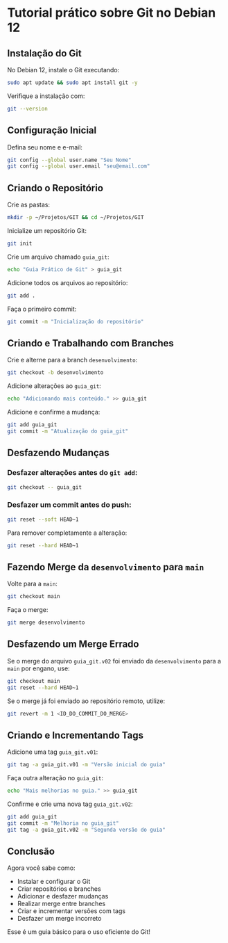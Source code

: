 # Tutorial prático sobre Git no Debian 12

## Instalação do Git
No Debian 12, instale o Git executando:
```bash
sudo apt update && sudo apt install git -y
```

Verifique a instalação com:
```bash
git --version
```

## Configuração Inicial
Defina seu nome e e-mail:
```bash
git config --global user.name "Seu Nome"
git config --global user.email "seu@email.com"
```

## Criando o Repositório
Crie as pastas:
```bash
mkdir -p ~/Projetos/GIT && cd ~/Projetos/GIT
```

Inicialize um repositório Git:
```bash
git init
```

Crie um arquivo chamado `guia_git`:
```bash
echo "Guia Prático de Git" > guia_git
```

Adicione todos os arquivos ao repositório:
```bash
git add .
```

Faça o primeiro commit:
```bash
git commit -m "Inicialização do repositório"
```

## Criando e Trabalhando com Branches
Crie e alterne para a branch `desenvolvimento`:
```bash
git checkout -b desenvolvimento
```

Adicione alterações ao `guia_git`:
```bash
echo "Adicionando mais conteúdo." >> guia_git
```

Adicione e confirme a mudança:
```bash
git add guia_git
git commit -m "Atualização do guia_git"
```

## Desfazendo Mudanças
### Desfazer alterações antes do `git add`:
```bash
git checkout -- guia_git
```

### Desfazer um commit antes do push:
```bash
git reset --soft HEAD~1
```

Para remover completamente a alteração:
```bash
git reset --hard HEAD~1
```

## Fazendo Merge da `desenvolvimento` para `main`
Volte para a `main`:
```bash
git checkout main
```

Faça o merge:
```bash
git merge desenvolvimento
```

## Desfazendo um Merge Errado
Se o merge do arquivo `guia_git.v02` foi enviado da `desenvolvimento` para a `main` por engano, use:
```bash
git checkout main
git reset --hard HEAD~1
```
Se o merge já foi enviado ao repositório remoto, utilize:
```bash
git revert -m 1 <ID_DO_COMMIT_DO_MERGE>
```

## Criando e Incrementando Tags
Adicione uma tag `guia_git.v01`:
```bash
git tag -a guia_git.v01 -m "Versão inicial do guia"
```

Faça outra alteração no `guia_git`:
```bash
echo "Mais melhorias no guia." >> guia_git
```

Confirme e crie uma nova tag `guia_git.v02`:
```bash
git add guia_git
git commit -m "Melhoria no guia_git"
git tag -a guia_git.v02 -m "Segunda versão do guia"
```

## Conclusão
Agora você sabe como:
- Instalar e configurar o Git
- Criar repositórios e branches
- Adicionar e desfazer mudanças
- Realizar merge entre branches
- Criar e incrementar versões com tags
- Desfazer um merge incorreto

Esse é um guia básico para o uso eficiente do Git!


